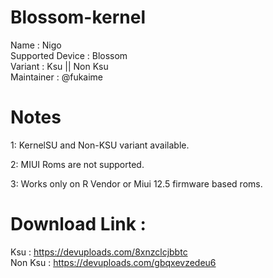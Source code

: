 # Blossom-kernel
Name : Nigo  
Supported Device : Blossom  
Variant : Ksu || Non Ksu  
Maintainer : @fukaime 

# Notes

1: KernelSU and Non-KSU variant available.

2: MIUI Roms are not supported.

3: Works only on R Vendor or Miui 12.5 firmware based roms.

# Download Link :
Ksu :  https://devuploads.com/8xnzclcjbbtc  
Non Ksu :  https://devuploads.com/gbqxevzedeu6
